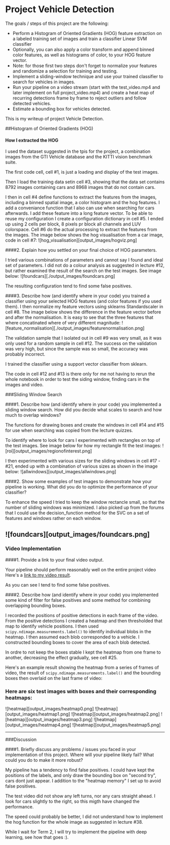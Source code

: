 # Project Vehicle Detection

The goals / steps of this project are the following:

* Perform a Histogram of Oriented Gradients (HOG) feature extraction on a labeled training set of images and train a classifier Linear SVM classifier
* Optionally, you can also apply a color transform and append binned color features, as well as histograms of color, to your HOG feature vector. 
* Note: for those first two steps don't forget to normalize your features and randomize a selection for training and testing.
* Implement a sliding-window technique and use your trained classifier to search for vehicles in images.
* Run your pipeline on a video stream (start with the test_video.mp4 and later implement on full project_video.mp4) and create a heat map of recurring detections frame by frame to reject outliers and follow detected vehicles.
* Estimate a bounding box for vehicles detected.

This is my writeup of project Vehicle Detection.


##Histogram of Oriented Gradients (HOG)

#### How I extracted the HOG
I used the dataset suggested in the tpis for the project, a combination images from the GTI Vehicle database and the KITTI vision benchmark suite.

The first code cell, cell #1, is just a loading and display of the test images.

Then I load the training data setin cell #3, showing that the data set contains 8792 images containing cars and 8968 images that do not contain cars.

I then in cell #4 define functions to extract the features from the images, including a binned spatial image, a color histogram and the hog features. I add a conveniance function that I also can use when searching for cars afterwards. I add these feature into a long feature vector. To be able to reuse my configuration I create a configuration dictionary in cell #5. I ended up using 2 cells per block, 8 pixels pr block all channels and LUV colorspace. Cell #6 do the actual processing to extract the features from the images.
The image below shows the hog visualisation from a car image, code in cell #7:
![hog_visualisation][output_images/hogviz.png]


####2. Explain how you settled on your final choice of HOG parameters.

I tried various combinations of parameters and cannot say I found and ideal set of parameters. I did not do a colour analysis as suggested in lecture #12, but rather examined the result of the search on the test images. See image below: 
![foundcars][./output_images/foundcars.png]

The resulting configuration tend to find some false positives.

####3. Describe how (and identify where in your code) you trained a classifier using your selected HOG features (and color features if you used them).
I then normalize my feature vectors using sklearns Standardscaler in cell #8. The image below shows the difference in the feature vector before and after the normalisation. It is easy to see that the three features that where concatinated where of very different magnitude:
![feature_normalisation][./output_images/featurenormalisation.png]


The validation sample that I isolated out in cell #9 was very small, as it was only used for a random sample in cell #12. The success on the validation was very high, but since the sample was so small, the accuracy was probably incorrect.

I trained the classifier using a support vector classifier from sklearn.

The code in cell #12 and #13 is there only for me not having to rerun the whole notebook in order to test the siding window, finding cars in the images and video.

###Sliding Window Search

####1. Describe how (and identify where in your code) you implemented a sliding window search.  How did you decide what scales to search and how much to overlap windows?

The functions for drawing boxes and create the windows in cell #14 and #15 for use when searching was copied from the lecture quizzes. 

To identify where to look for cars I experimented with rectangles on top of the test images. See image below for how my rectangle fit the test images:
![roi][output_images/regionofinterest.png]

I then experimented with various sizes for the sliding windows in cell #17 - #21, ended up with a combination of various sizes as shown in the image below:
![allwindows][output_images/allwindows.png]




####2. Show some examples of test images to demonstrate how your pipeline is working.  What did you do to optimize the performance of your classifier?

To enhance the speed I tried to keep the window rectancle small, so that the number of sliding windows was minimized. I also picked up from the forums that I could use the decision_function method for the SVC on a set of features and windows rather on each window.

![foundcars][output_images/foundcars.png]
---

### Video Implementation

####1. Provide a link to your final video output.

Your pipeline should perform reasonably well on the entire project video 
Here's a [link to my video result](output_images/project_video_projected.mp4).

As you can see I tend to find some false positives.


####2. Describe how (and identify where in your code) you implemented some kind of filter for false positives and some method for combining overlapping bounding boxes.

I recorded the positions of positive detections in each frame of the video.  From the positive detections I created a heatmap and then thresholded that map to identify vehicle positions.  I then used `scipy.ndimage.measurements.label()` to identify individual blobs in the heatmap.  I then assumed each blob corresponded to a vehicle.  I constructed bounding boxes to cover the area of each blob detected.  

In ordre to not keep the boxes stable I kept the heatmap from one frame to another, decreasing the effect gradually, see cell #25.


Here's an example result showing the heatmap from a series of frames of video, the result of `scipy.ndimage.measurements.label()` and the bounding boxes then overlaid on the last frame of video:

### Here are six test images with boxes and their corresponding heatmaps:
![heatmap][output_images/heatmap0.png]
![heatmap][output_images/heatmap1.png]
![heatmap][output_images/heatmap2.png]
![heatmap][output_images/heatmap3.png]
![heatmap][output_images/heatmap4.png]
![heatmap][output_images/heatmap5.png]



---

###Discussion

####1. Briefly discuss any problems / issues you faced in your implementation of this project.  Where will your pipeline likely fail?  What could you do to make it more robust?

My pipeline has a tendency to find false positives. I could have kept the positions of the labels, and only draw the bounding box on "second try", cars dont just appear. I addition to the "heatmap memory" I set up to avoid false positives.

The test video did not show any left turns, nor any cars straight ahead. I look for cars slightly to the right, so this migth have changed the performance.

The speed could probably be better, I did not understand how to implement the hog function for the whole image as suggested in lecture #38.

While I wait for Term 2, I will try to implement the pipeline with deep learning, see how that goes :).